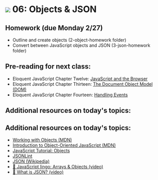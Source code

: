 # ![](https://ga-dash.s3.amazonaws.com/production/assets/logo-9f88ae6c9c3871690e33280fcf557f33.png) 06: Objects & JSON

## Homework (due Monday 2/27)

* Outline and create objects (2-object-homework folder)
* Convert between JavaScript objects and JSON (3-json-homework folder)

## Pre-reading for next class:

* Eloquent JavaScript Chapter Twelve: [JavaScript and the Browser](http://eloquentjavascript.net/12_browser.html)
* Eloquent JavaScript Chapter Thirteen: [The Document Object Model (DOM)](http://eloquentjavascript.net/13_dom.html)
* Eloquent JavaScript Chapter Fourteen: [Handling Events](http://eloquentjavascript.net/14_event.html)

## Additional resources on today's topics:

## Additional resources on today's topics:

* [Working with Objects (MDN)](https://developer.mozilla.org/en-US/docs/Web/JavaScript/Guide/Working_with_Objects)
* [Introduction to Object-Oriented JavaScript (MDN)](https://developer.mozilla.org/en-US/docs/Web/JavaScript/Introduction_to_Object-Oriented_JavaScript)
* [JavaScript Tutorial: Objects](javascript.info/tutorial/objects)
* [JSONLint](http://jsonlint.com/)
* [JSON (Wikipedia)](https://en.wikipedia.org/wiki/JSON)
* [&#127909; JavaScript lingo: Arrays & Objects (video)](https://www.youtube.com/watch?v=yHLGUxt0EKc)
* [&#127909; What is JSON? (video)](https://www.youtube.com/watch?v=BGfmpvM4Zp0)